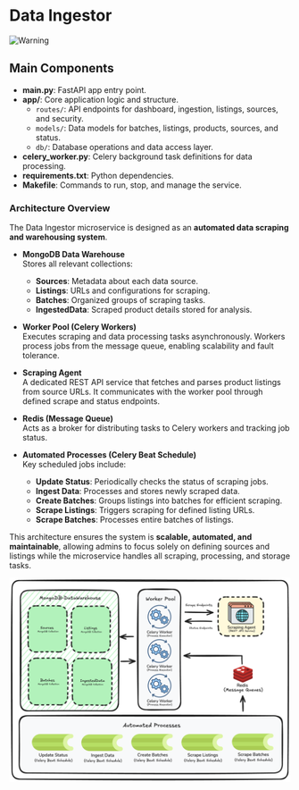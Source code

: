 # Data Ingestor

![Warning](https://img.shields.io/badge/warning-debugging--phase-red)

## Main Components

- **main.py**: FastAPI app entry point.
- **app/**: Core application logic and structure.
  - `routes/`: API endpoints for dashboard, ingestion, listings, sources, and security.
  - `models/`: Data models for batches, listings, products, sources, and status.
  - `db/`: Database operations and data access layer.
- **celery_worker.py**: Celery background task definitions for data processing.
- **requirements.txt**: Python dependencies.
- **Makefile**: Commands to run, stop, and manage the service.

###  Architecture Overview

The Data Ingestor microservice is designed as an **automated data scraping and warehousing system**.  

- **MongoDB Data Warehouse**  
  Stores all relevant collections:
  - **Sources**: Metadata about each data source.
  - **Listings**: URLs and configurations for scraping.
  - **Batches**: Organized groups of scraping tasks.
  - **IngestedData**: Scraped product details stored for analysis.

- **Worker Pool (Celery Workers)**  
  Executes scraping and data processing tasks asynchronously. Workers process jobs from the message queue, enabling scalability and fault tolerance.

- **Scraping Agent**  
  A dedicated REST API service that fetches and parses product listings from source URLs. It communicates with the worker pool through defined scrape and status endpoints.

- **Redis (Message Queue)**  
  Acts as a broker for distributing tasks to Celery workers and tracking job status.

- **Automated Processes (Celery Beat Schedule)**  
  Key scheduled jobs include:
  - **Update Status**: Periodically checks the status of scraping jobs.
  - **Ingest Data**: Processes and stores newly scraped data.
  - **Create Batches**: Groups listings into batches for efficient scraping.
  - **Scrape Listings**: Triggers scraping for defined listing URLs.
  - **Scrape Batches**: Processes entire batches of listings.

This architecture ensures the system is **scalable, automated, and maintainable**, allowing admins to focus solely on defining sources and listings while the microservice handles all scraping, processing, and storage tasks.


![Data Ingestor Architecture](static/image.png)
